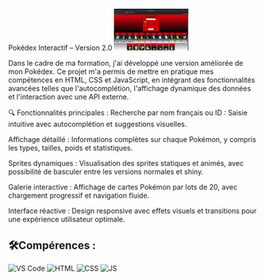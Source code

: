 Pokédex Interactif – Version 2.0
<img src="imgPokedex.png" width="150"/> 
<p> Dans le cadre de ma formation, j'ai développé une version améliorée de mon Pokédex. 
  Ce projet m'a permis de mettre en pratique mes compétences en HTML, CSS et JavaScript, 
  en intégrant des fonctionnalités avancées telles que l'autocomplétion, 
  l'affichage dynamique des données et l'interaction avec une API externe. </p>
  
🔍 Fonctionnalités principales :
Recherche par nom français ou ID : Saisie intuitive avec autocomplétion et suggestions visuelles.

Affichage détaillé : Informations complètes sur chaque Pokémon, y compris les types, tailles, poids et statistiques.

Sprites dynamiques : Visualisation des sprites statiques et animés, avec possibilité de basculer entre les versions normales et shiny.

Galerie interactive : Affichage de cartes Pokémon par lots de 20, avec chargement progressif et navigation fluide.

Interface réactive : Design responsive avec effets visuels et transitions pour une expérience utilisateur optimale.

## 🛠️Compérences :

![VS Code](https://img.shields.io/badge/-VS%20Code-007ACC?style=flat&logo=visual-studio-code&logoColor=white)
![HTML](https://img.shields.io/badge/-HTML-E34F26?style=flat&logo=html5&logoColor=white)
![CSS](https://img.shields.io/badge/-CSS-1572B6?style=flat&logo=css3&logoColor=white)
![JS](https://img.shields.io/badge/Javascript-blue?logo=javascript&logoColor=white)
